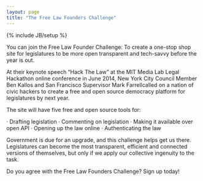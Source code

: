 ```yaml
---
layout: page
title: "The Free Law Founders Challenge"
---
```

{% include JB/setup %}
 
You can join the Free Law Founder Challenge: To create a one-stop shop site for legislatures to be more open transparent and tech-savvy before the year is out.
 
At their keynote speech “Hack The Law” at the MIT Media Lab Legal Hackathon online conference in June 2014, New York City Council Member Ben Kallos and San Francisco Supervisor Mark Farrellcalled on a nation of civic hackers to create a free and open source democracy platform for legislatures by next year.
 
The site will have five free and open source tools for:
 
·        Drafting legislation
·        Commenting on legislation
·        Making it available over open API
·        Opening up the law online
·        Authenticating the law
 
Government is due for an upgrade, and this challenge helps get us there. Legislatures can become the most transparent, efficient and connected versions of themselves, but only if we apply our collective ingenuity to the task.
 
Do you agree with the Free Law Founders Challenge? Sign up today!
